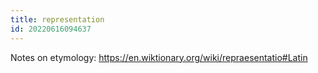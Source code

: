 ```yaml
---
title: representation
id: 20220616094637
---
```


Notes on etymology:
https://en.wiktionary.org/wiki/repraesentatio#Latin